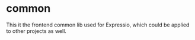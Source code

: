 # common
This it the frontend common lib used for Expressio, which could be
applied to other projects as well.